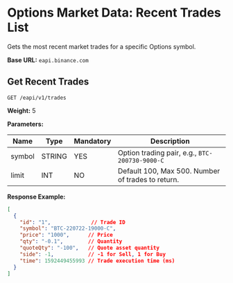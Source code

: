 # Options Market Data: Recent Trades List

Gets the most recent market trades for a specific Options symbol.

**Base URL:** `eapi.binance.com`

## Get Recent Trades

`GET /eapi/v1/trades`

**Weight:** 5

**Parameters:**

| Name   | Type   | Mandatory | Description                                     |
| ------ | ------ | --------- | ----------------------------------------------- |
| symbol | STRING | YES       | Option trading pair, e.g., `BTC-200730-9000-C`  |
| limit  | INT    | NO        | Default 100, Max 500. Number of trades to return. |

**Response Example:**

```json
[
  {
    "id": "1",             // Trade ID
    "symbol": "BTC-220722-19000-C",
    "price": "1000",      // Price
    "qty": "-0.1",        // Quantity
    "quoteQty": "-100",   // Quote asset quantity
    "side": -1,           // -1 for Sell, 1 for Buy
    "time": 1592449455993 // Trade execution time (ms)
  }
]
``` 